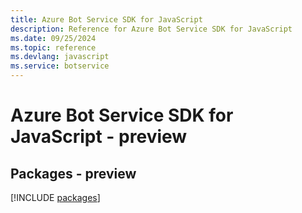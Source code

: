 ```yaml
---
title: Azure Bot Service SDK for JavaScript
description: Reference for Azure Bot Service SDK for JavaScript
ms.date: 09/25/2024
ms.topic: reference
ms.devlang: javascript
ms.service: botservice
---
```

# Azure Bot Service SDK for JavaScript - preview
## Packages - preview
[!INCLUDE [packages](bot-service-index.md)]
